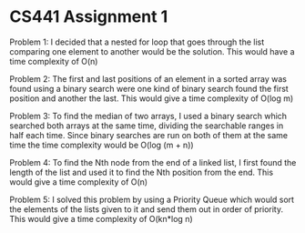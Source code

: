# CS441 Assignment 1

Problem 1:
I decided that a nested for loop that goes through the list comparing one element to another would be the solution. This would have a time complexity of O(n)

Problem 2:
The first and last positions of an element in a sorted array was found using a binary search were one kind of binary search found the first position and another the last. This would give a time complexity of O(log m)

Problem 3:
To find the median of two arrays, I used a binary search which searched both arrays at the same time, dividing the searchable ranges in half each time. Since binary searches are run on both of them at the same time the time complexity would be O(log (m + n))

Problem 4:
To find the Nth node from the end of a linked list, I first found the length of the list and used it to find the Nth position from the end. This would give a time complexity of O(n)

Problem 5:
I solved this problem by using a Priority Queue which would sort the elements of the lists given to it and send them out in order of priority. This would give a time complexity of O(kn*log n)
